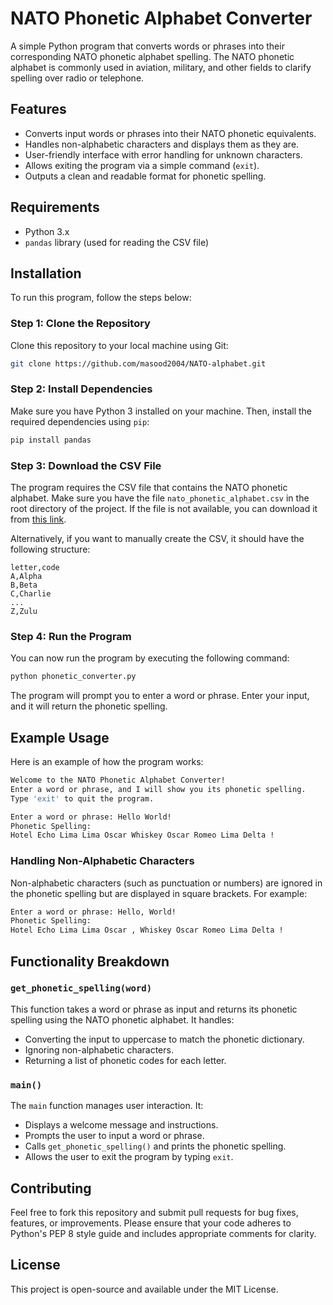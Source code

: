 # NATO Phonetic Alphabet Converter

A simple Python program that converts words or phrases into their corresponding NATO phonetic alphabet spelling. The NATO phonetic alphabet is commonly used in aviation, military, and other fields to clarify spelling over radio or telephone.

## Features

- Converts input words or phrases into their NATO phonetic equivalents.
- Handles non-alphabetic characters and displays them as they are.
- User-friendly interface with error handling for unknown characters.
- Allows exiting the program via a simple command (`exit`).
- Outputs a clean and readable format for phonetic spelling.

## Requirements

- Python 3.x
- `pandas` library (used for reading the CSV file)

## Installation

To run this program, follow the steps below:

### Step 1: Clone the Repository

Clone this repository to your local machine using Git:

```bash
git clone https://github.com/masood2004/NATO-alphabet.git
```

### Step 2: Install Dependencies

Make sure you have Python 3 installed on your machine. Then, install the required dependencies using `pip`:

```bash
pip install pandas
```

### Step 3: Download the CSV File

The program requires the CSV file that contains the NATO phonetic alphabet. Make sure you have the file `nato_phonetic_alphabet.csv` in the root directory of the project. If the file is not available, you can download it from [this link](insert-link-here).

Alternatively, if you want to manually create the CSV, it should have the following structure:

```csv
letter,code
A,Alpha
B,Beta
C,Charlie
...
Z,Zulu
```

### Step 4: Run the Program

You can now run the program by executing the following command:

```bash
python phonetic_converter.py
```

The program will prompt you to enter a word or phrase. Enter your input, and it will return the phonetic spelling.

## Example Usage

Here is an example of how the program works:

```bash
Welcome to the NATO Phonetic Alphabet Converter!
Enter a word or phrase, and I will show you its phonetic spelling.
Type 'exit' to quit the program.

Enter a word or phrase: Hello World!
Phonetic Spelling:
Hotel Echo Lima Lima Oscar Whiskey Oscar Romeo Lima Delta !
```

### Handling Non-Alphabetic Characters

Non-alphabetic characters (such as punctuation or numbers) are ignored in the phonetic spelling but are displayed in square brackets. For example:

```bash
Enter a word or phrase: Hello, World!
Phonetic Spelling:
Hotel Echo Lima Lima Oscar , Whiskey Oscar Romeo Lima Delta !
```

## Functionality Breakdown

### `get_phonetic_spelling(word)`

This function takes a word or phrase as input and returns its phonetic spelling using the NATO phonetic alphabet. It handles:
- Converting the input to uppercase to match the phonetic dictionary.
- Ignoring non-alphabetic characters.
- Returning a list of phonetic codes for each letter.

### `main()`

The `main` function manages user interaction. It:
- Displays a welcome message and instructions.
- Prompts the user to input a word or phrase.
- Calls `get_phonetic_spelling()` and prints the phonetic spelling.
- Allows the user to exit the program by typing `exit`.

## Contributing

Feel free to fork this repository and submit pull requests for bug fixes, features, or improvements. Please ensure that your code adheres to Python's PEP 8 style guide and includes appropriate comments for clarity.

## License

This project is open-source and available under the MIT License.
